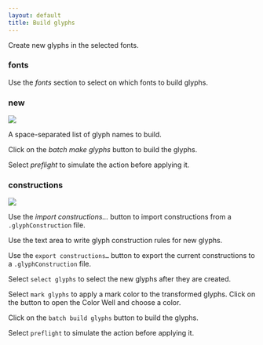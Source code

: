 ```yaml
---
layout: default
title: Build glyphs
---
```


Create new glyphs in the selected fonts.

### fonts

Use the *fonts* section to select on which fonts to build glyphs.

### new

![](/images/batch/BatchBuild_1.png)

A space-separated list of glyph names to build.

Click on the *batch make glyphs* button to build the glyphs.

Select *preflight* to simulate the action before applying it.

### constructions

![](/images/batch/BatchBuild_2.png)

Use the *import constructions…* button to import constructions from a `.glyphConstruction` file.

Use the text area to write glyph construction rules for new glyphs.

Use the `export constructions…` button to export the current constructions to a `.glyphConstruction` file.

Select `select glyphs` to select the new glyphs after they are created.

Select `mark glyphs` to apply a mark color to the transformed glyphs. Click on the button to open the Color Well and choose a color.

Click on the `batch build glyphs` button to build the glyphs.

Select `preflight` to simulate the action before applying it.
